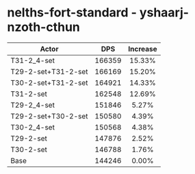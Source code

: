# nelths-fort-standard - yshaarj-nzoth-cthun
| Actor | DPS | Increase |
|---|:---:|:---:|
|T31-2_4-set|166359|15.33%|
|T29-2-set+T31-2-set|166169|15.20%|
|T30-2-set+T31-2-set|164921|14.33%|
|T31-2-set|162548|12.69%|
|T29-2_4-set|151846|5.27%|
|T29-2-set+T30-2-set|150580|4.39%|
|T30-2_4-set|150568|4.38%|
|T29-2-set|147876|2.52%|
|T30-2-set|146788|1.76%|
|Base|144246|0.00%|
